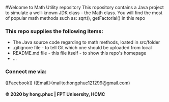 #Welcome to Math Utility repository
This ropository contains a Java project to simulate a well-known JDK class - the Math class. You will find the most of popular math methods such as: sqrt(), getFactorial() in this repo

### This repo supplies the following items: 
* The Java source code regarding to math methods, loated in src/folder 
* .gitignore file - to tell Git which one should be uploaded from local 
* README.md file - this file itself - to show this repo's homepage
* ...

### Connect me via:
([Facebook])
([Email]:(mailto:hongphuc121299@gmail.com)

####  © 2020 by hong.phuc | FPT Unisersity, HCMC